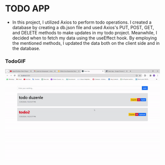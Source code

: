 # TODO APP 

* In this project, I utilized Axios to perform todo operations. I created a database by creating a db.json file and used Axios's PUT, POST, GET, and DELETE methods to make updates in my todo project. Meanwhile, I decided when to fetch my data using the useEffect hook. By employing the mentioned methods, I updated the data both on the client side and in the database.

### TodoGIF

![](./src/utils/todo.gif)
